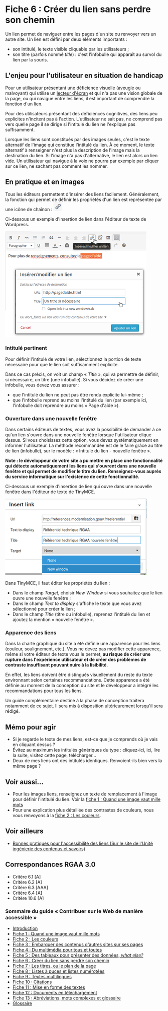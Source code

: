 # Fiche 6&nbsp;: Cr&#233;er du lien sans perdre son chemin

Un lien permet de naviguer entre les pages d'un site ou renvoyer vers un autre site. Un lien est défini par deux éléments importants&nbsp;: 

- son intitulé, le texte visible cliquable par les utilisateurs&nbsp;;
- son titre (parfois nommé <i lang="en">title</i>)&nbsp;: c'est l'infobulle qui apparaît au survol du lien par la souris.

## L'enjeu pour l'utilisateur en situation de handicap

Pour un utilisateur présentant une déficience visuelle (aveugle ou malvoyant) qui utilise un [lecteur d'écran](glossaire.md#lecteur-decran) et qui n'a pas une vision globale de la page, ou qui navigue entre les liens, il est important de comprendre la fonction d'un lien.

Pour des utilisateurs présentant des déficiences cognitives, des liens peu explicites n'incitent pas à l'action. L'utilisateur ne sait pas, ne comprend pas vers quelle page il se dirige si l'intitulé du lien ne l'explique pas suffisamment.

Lorsque les liens sont constitués par des images seules, c'est le texte alternatif de l'image qui constitue l'intitulé du lien. À ce moment, le texte alternatif à renseigner n'est plus la description de l'image mais la destination du lien. Si l'image n'a pas d'alternative, le lien est alors un lien vide. Un utilisateur qui navigue à la voix ne pourra par exemple par cliquer sur ce lien, ne sachant pas comment les nommer. 

## En pratique et en images

Tous les éditeurs permettent d'insérer des liens facilement. Généralement, la fonction qui permet de définir les propriétés d'un lien est représentée par une icône de chaînon&nbsp;: <img src="img/liens/icone-liens.png" alt="" />

Ci-dessous un exemple d'insertion de lien dans l'éditeur de texte de <span lang="en">Wordpress</span>.

<img src="img/liens/wordpress.png" alt="" />

### Intitulé pertinent

Pour définir l'intitulé de votre lien, sélectionnez la portion de texte nécessaire pour que le lien soit suffisamment explicite.

Dans ce cas précis, on voit un champ «&nbsp;<i lang="en">Title</i>&nbsp;», qui va permettre de définir, si nécessaire, un titre (une infobulle). Si vous décidez de créer une infobulle, vous devez vous assurer&nbsp;: 

- que l'intitulé du lien ne peut pas être rendu explicite lui-même&nbsp;; 
- que l'infobulle reprend au moins l'intitulé du lien (par exemple ici, l'infobulle doit reprendre au moins «&nbsp;Page d'aide&nbsp;»).

### Ouverture dans une nouvelle fenêtre

Dans certains éditeurs de textes, vous avez la possibilité de demander à ce qu'un lien s'ouvre dans une nouvelle fenêtre lorsque l'utilisateur clique dessus. Si vous choisissez cette option, vous devez systématiquement en informer l'utilisateur. La méthode recommandée est de le faire grâce au titre de lien (infobulle), sur le modèle&nbsp;: «&nbsp;Intitulé du lien - nouvelle fenêtre&nbsp;».

**Note&nbsp;: le développeur de votre site a pu mettre en place une fonctionnalité qui détecte automatiquement les liens qui s'ouvrent dans une nouvelle fenêtre et qui permet de modifier le titre du lien. Renseignez-vous auprès du service informatique sur l'existence de cette fonctionnalité.**

Ci-dessous un exemple d'insertion de lien qui ouvre dans une nouvelle fenêtre dans l'éditeur de texte de <span lang="en">Tiny</span>MCE.

<img src="img/liens/nouvelle-fenetre.png" alt="" />

Dans <span lang="en">Tiny</span>MCE, il faut éditer les propriétés du lien&nbsp;:
- Dans le champ <i lang="en">Target</i>, choisir <i lang="en">New Window</i> si vous souhaitez que le lien ouvre une nouvelle fenêtre&nbsp;;
- Dans le champ <i lang="en">Text to display</i> s'affiche le texte que vous avez sélectionné pour créer le lien&nbsp;;
- Dans le champ <i lang="en">Title</i> (titre ou infobulle), reprenez l'intitulé du lien et ajoutez la mention «&nbsp;nouvelle fenêtre&nbsp;».

### Apparence des liens

Dans la charte graphique du site a été définie une apparence pour les liens (couleur, soulignement, etc.). Vous ne devez pas modifier cette apparence, même si votre éditeur de texte vous le permet, **au risque de créer une rupture dans l'expérience utilisateur et de créer des problèmes de contraste insuffisant pouvant nuire à la lisibilité.**

En effet, les liens doivent être distingués visuellement du reste du texte environnant selon certaines recommandations. Cette apparence a été définie au moment de la conception du site et le développeur a intégré les recommandations pour tous les liens. 

Un guide complémentaire destiné à la phase de conception traitera notamment de ce sujet. Il sera mis à disposition ultérieurement lorsqu'il sera rédigé.

## Mémo pour agir

- Si je regarde le texte de mes liens, est-ce que je comprends où je vais en cliquant dessus&nbsp;?
- Évitez au maximum les intitulés génériques du type&nbsp;: cliquez-ici, ici, lire la suite, visitez cette page, télécharger…
- Deux de mes liens ont des intitulés identiques. Renvoient-ils bien vers la même page&nbsp;?

## Voir aussi...

- Pour les images liens, renseignez un texte de remplacement à l'image pour définir l'intitulé du lien. Voir la [fiche 1&nbsp;: Quand une image vaut mille mots](images.md)
- Pour une explication plus détaillée des contrastes de couleurs, nous vous renvoyons à la [fiche 2&nbsp;: Les couleurs](couleurs.md).

## Voir ailleurs

- [Bonnes pratiques pour l'accessibilité des liens (Sur le site de l'Unité ingénierie des contenus et savoirs)](http://ics.utc.fr/capa/DOCS/SP4/Tuto/02/co/02-CAPA_BonnesPratiques_7.html)

## Correspondances RGAA 3.0

- Critère 6.1 [A]
- Critère 6.2 [A]
- Critère 6.3 [AAA]
- Critère 6.4 [A]
- Critère 10.6 [A]

### Sommaire du guide «&nbsp;Contribuer sur le Web de manière accessible&nbsp;»

* [Introduction](0-intro.md)
* [Fiche 1&nbsp;: Quand une image vaut mille mots](images.md)
* [Fiche 2&nbsp;: Les couleurs](couleurs.md)
* [Fiche 3&nbsp;: Embarquer des contenus d'autres sites sur ses pages](cadres.md)
* [Fiche 4&nbsp;: Du multimédia pour tous et toutes](multimedia.md)
* [Fiche 5&nbsp;: Des tableaux pour présenter des données, <i lang="en">what else?</i>](tableaux.md)
* [Fiche 6&nbsp;: Créer du lien sans perdre son chemin](liens.md)
* [Fiche 7&nbsp;: Les titres, ou le plan de la page](titres.md)
* [Fiche 8&nbsp;: Listes à puces et listes numérotées](listes.md)
* [Fiche 9&nbsp;: Textes multilingues](langue.md)
* [Fiche 10&nbsp;: Citations](citations.md)
* [Fiche 11&nbsp;: Mise en forme des textes](mise-en-forme.md)
* [Fiche 12&nbsp;: Documents en téléchargement](docs_telechargement.md)
* [Fiche 13&nbsp;: Abréviations, mots complexes et glossaire](definition.md)
* [Glossaire](glossaire.md)
